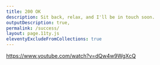 ```yaml
---
title: 200 OK
description: Sit back, relax, and I'll be in touch soon.
outputDescription: true,
permalink: /success/
layout: page.11ty.js
eleventyExcludeFromCollections: true
---
```


<!-- @format -->

https://www.youtube.com/watch?v=dQw4w9WgXcQ
